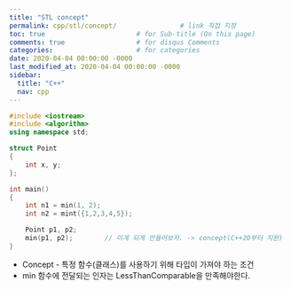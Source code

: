 ```yaml
---
title: "STL concept"
permalink: cpp/stl/concept/                # link 직접 지정
toc: true                       # for Sub-title (On this page)
comments: true                  # for disqus Comments
categories:                     # for categories
date: 2020-04-04 00:00:00 -0000
last_modified_at: 2020-04-04 00:00:00 -0000
sidebar:
  title: "C++"
  nav: cpp
---
```


```cpp
#include <iostream>
#include <algorithm>
using namespace std;

struct Point
{
    int x, y;
};

int main()
{
    int n1 = min(1, 2);
    int n2 = mint({1,2,3,4,5});

    Point p1, p2;
    min(p1, p2);        // 이게 되게 만들어보자. -> concept(C++20부터 지원)
}
```

* Concept - 특정 함수(클래스)를 사용하기 위해 타입이 가져야 하는 조건
* min 함수에 전달되는 인자는 LessThanComparable을 만족해야한다.